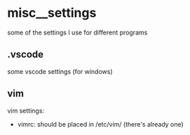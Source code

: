 # misc__settings
some of the settings I use for different programs

## .vscode
some vscode settings (for windows)
## vim
vim settings:
- vimrc: should be placed in /etc/vim/ (there's already one)
